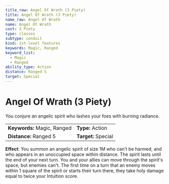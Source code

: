 ```yaml
---
title_raw: Angel Of Wrath (3 Piety)
title: Angel Of Wrath (3 Piety)
name_raw: Angel Of Wrath
name: Angel Of Wrath
cost: 3 Piety
type: classes
subtype: conduit
kind: 1st-level features
keywords: Magic, Ranged
keyword_list:
  - Magic
  - Ranged
ability_type: Action
distance: Ranged 5
target: Special
---
```


# Angel Of Wrath (3 Piety)

You conjure an angelic spirit who lashes your foes with burning radiance.

|                             |                     |
| :-------------------------- | :------------------ |
| **Keywords:** Magic, Ranged | **Type:** Action    |
| **Distance:** Ranged 5      | **Target:** Special |

**Effect**: You summon an angelic spirit of size 1M who can't be harmed, and who appears in an unoccupied space within distance. The spirit lasts until the end of your next turn. You and your allies can move through the spirit's space, but enemies can't. The first time on a turn that an enemy moves within 1 square of the spirit or starts their turn there, they take holy damage equal to twice your Intuition score.
